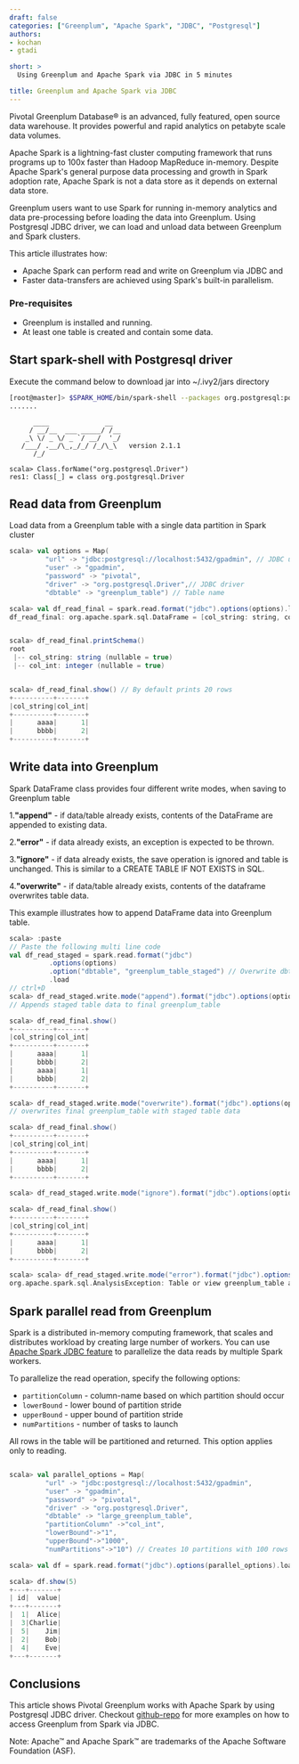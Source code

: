 ```yaml
---
draft: false
categories: ["Greenplum", "Apache Spark", "JDBC", "Postgresql"]
authors:
- kochan
- gtadi

short: >
  Using Greenplum and Apache Spark via JDBC in 5 minutes

title: Greenplum and Apache Spark via JDBC
---
```

Pivotal Greenplum Database® is an advanced, fully featured, open source data warehouse. It provides powerful and rapid analytics on petabyte scale data volumes.

Apache Spark is a lightning-fast cluster computing framework that runs programs up to 100x faster than Hadoop MapReduce in-memory. Despite Apache Spark's general purpose data processing and growth in Spark adoption rate, Apache Spark is not a data store as it depends on external data store.

Greenplum users want to use Spark for running in-memory analytics and data pre-processing before loading the data into Greenplum.
Using Postgresql JDBC driver, we can load and unload data between Greenplum and Spark clusters.  

This article illustrates how:

- Apache Spark can perform read and write on Greenplum via JDBC and
- Faster data-transfers are achieved using Spark's built-in parallelism.

### Pre-requisites

- Greenplum is installed and running.
- At least one table is created and contain some data.

##  **Start spark-shell with Postgresql driver**
Execute the command below to download jar into  ~/.ivy2/jars directory

```bash
[root@master]> $SPARK_HOME/bin/spark-shell --packages org.postgresql:postgresql:42.1.1
.......
```
```
      ____              __
     / __/__  ___ _____/ /__
    _\ \/ _ \/ _ `/ __/  '_/
   /___/ .__/\_,_/_/ /_/\_\   version 2.1.1
      /_/

scala> Class.forName("org.postgresql.Driver")
res1: Class[_] = class org.postgresql.Driver
```

## **Read data from Greenplum**

Load data from a Greenplum table with a single data partition in Spark cluster

```scala
scala> val options = Map(
         "url" -> "jdbc:postgresql://localhost:5432/gpadmin", // JDBC url
         "user" -> "gpadmin",
         "password" -> "pivotal",
         "driver" -> "org.postgresql.Driver",// JDBC driver
         "dbtable" -> "greenplum_table") // Table name

scala> val df_read_final = spark.read.format("jdbc").options(options).load // Reads data as 1 partition
df_read_final: org.apache.spark.sql.DataFrame = [col_string: string, col_int: int]


scala> df_read_final.printSchema()
root
 |-- col_string: string (nullable = true)
 |-- col_int: integer (nullable = true)


scala> df_read_final.show() // By default prints 20 rows
+----------+-------+
|col_string|col_int|
+----------+-------+
|      aaaa|      1|
|      bbbb|      2|
+----------+-------+
```

## **Write data into Greenplum**
Spark DataFrame class provides four different write modes, when saving to Greenplum table

1.**"append"** - if data/table already exists, contents of the DataFrame are appended to existing data.

2.**"error"** - if data already exists, an exception is expected to be thrown.

3.**"ignore"** - if data already exists, the save operation is ignored and table is unchanged.
This is similar to a CREATE TABLE IF NOT EXISTS in SQL.

4.**"overwrite"** - if data/table already exists, contents of the dataframe overwrites table data.

This example illustrates how to append DataFrame data into Greenplum table.
```scala
scala> :paste
// Paste the following multi line code
val df_read_staged = spark.read.format("jdbc")
          .options(options)
          .option("dbtable", "greenplum_table_staged") // Overwrite dbtable with another tablename
          .load
// ctrl+D  
scala> df_read_staged.write.mode("append").format("jdbc").options(options).save
// Appends staged table data to final greenplum_table

scala> df_read_final.show()
+----------+-------+
|col_string|col_int|
+----------+-------+
|      aaaa|      1|
|      bbbb|      2|
|      aaaa|      1|
|      bbbb|      2|
+----------+-------+

scala> df_read_staged.write.mode("overwrite").format("jdbc").options(options).save
// overwrites final greenplum_table with staged table data

scala> df_read_final.show()
+----------+-------+
|col_string|col_int|
+----------+-------+
|      aaaa|      1|
|      bbbb|      2|
+----------+-------+

scala> df_read_staged.write.mode("ignore").format("jdbc").options(options).save

scala> df_read_final.show()
+----------+-------+
|col_string|col_int|
+----------+-------+
|      aaaa|      1|
|      bbbb|      2|
+----------+-------+

scala> scala> df_read_staged.write.mode("error").format("jdbc").options(options).save
org.apache.spark.sql.AnalysisException: Table or view greenplum_table already exists. SaveMode: ErrorIfExists.;
```

## **Spark parallel read from Greenplum**
Spark is a distributed in-memory computing framework, that scales and distributes workload by creating large number of workers. You can use [Apache Spark JDBC feature](http://spark.apache.org/docs/latest/sql-programming-guide.html#jdbc-to-other-databases) to parallelize the data reads by multiple Spark workers.

To parallelize the read operation, specify the following options:

-  `partitionColumn` - column-name based on which partition should occur
-  `lowerBound` - lower bound of partition stride
-  `upperBound` - upper bound of partition stride
-  `numPartitions` - number of tasks to launch

All rows in the table will be partitioned and returned. This option applies only to reading.


```scala

scala> val parallel_options = Map(
         "url" -> "jdbc:postgresql://localhost:5432/gpadmin",
         "user" -> "gpadmin",
         "password" -> "pivotal",
         "driver" -> "org.postgresql.Driver",
         "dbtable" -> "large_greenplum_table",
         "partitionColumn" ->"col_int",
         "lowerBound"->"1",
         "upperBound"->"1000",
         "numPartitions"->"10") // Creates 10 partitions with 100 rows each ideally

scala> val df = spark.read.format("jdbc").options(parallel_options).load // Reads data through 10 partitions in parallel

scala> df.show(5)
+---+-------+
| id|  value|
+---+-------+
|  1|  Alice|
|  3|Charlie|
|  5|    Jim|
|  2|    Bob|
|  4|    Eve|
+---+-------+
```

## Conclusions
This article shows Pivotal Greenplum works with Apache Spark by using Postgresql JDBC driver.
Checkout [github-repo](https://github.com/kongyew/greenplum-spark-jdbc) for more examples on how to access Greenplum from Spark via JDBC.


Note: Apache™ and Apache Spark™ are trademarks of the Apache Software Foundation (ASF).
